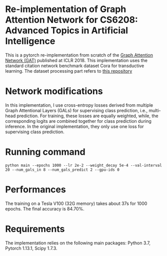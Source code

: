 # Re-implementation of Graph Attention Network for CS6208: Advanced Topics in Artificial Intelligence

This is a pytorch re-implementation from scratch of the [Graph Attention Network (GAT)](https://openreview.net/pdf?id=rJXMpikCZ) published at ICLR 2018. This implementation uses the standard citation network benchmark dataset Cora for transductive learning. The dataset processing part refers to [this repository](https://github.com/Diego999/pyGAT)

# Network modifications

In this implementation, I use cross-entropy losses derived from multiple Graph Attentional Layers (GALs) for supervising 
class prediction, i.e., multi-head prediction. For training, these losses are equally weighted, while, the corresponding logits are combined 
together for class prediction during inference. In the original implementation, they only use one loss for supervising 
class prediction. 

[//]: # (I think multiple losses can focus on different patterns &#40;biases&#41; for recognition, and they will perform )
[//]: # (better compared with the one loss version. This mechanism is similar to [Ensemble Deep Learning]&#40;https://www.sciencedirect.com/science/article/abs/pii/S095219762200269X&#41;.)

# Running command

```
python main --epochs 1000 --lr 2e-2 --weight_decay 5e-4 --val-interval 20 --num_gals_in 8 --num_gals_predict 2 --gpu-ids 0
```

# Performances

The training on a Tesla V100 (32G memory) takes about 37s for 1000 epochs. The final accuracy is 84.70%.

# Requirements

The implementation relies on the following main packages:
Python 3.7,
Pytorch 1.13.1,
Scipy 1.7.3.
